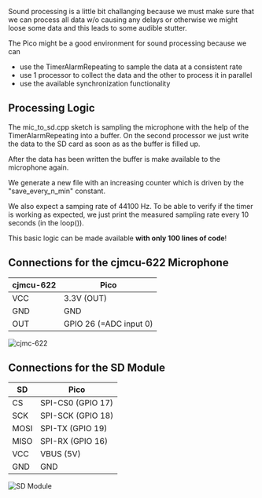 Sound processing is a little bit challanging because we must make sure that we can process all data w/o causing any delays or otherwise we might loose some data and this leads to some audible stutter.

The Pico might be a good environment for sound processing because we can

- use the TimerAlarmRepeating to sample the data at a consistent rate
- use 1 processor to collect the data and the other to process it in parallel
- use the available synchronization functionality 

 ## Processing Logic

The mic_to_sd.cpp sketch is sampling the microphone with the help of the TimerAlarmRepeating into a buffer. On the second processor we just write the data to the SD card as soon as as the buffer is filled up. 

After the data has been written the buffer is make available to the microphone again.

We generate a new file with an increasing counter which is driven by the "save_every_n_min" constant.

We also expect a samping rate of 44100 Hz. To be able to verify if the timer is working as expected, we just print the measured sampling rate every 10 seconds (in the loop()).

This basic logic can be made available __with only 100 lines of code__!

 ## Connections for the cjmcu-622 Microphone

 cjmcu-622 | Pico              
-----------|-------------------
 VCC       | 3.3V (OUT)         
 GND       | GND               
 OUT       | GPIO 26 (=ADC input 0)

<img src="https://www.pschatzmann.ch/wp-content/uploads/2021/03/cjmcu-622.jpeg" alt="cjmc-622">


 ## Connections for the SD Module

 SD   | Pico              
------|-------------------
 CS   | SPI-CS0 (GPIO 17) 
 SCK  | SPI-SCK (GPIO 18) 
 MOSI | SPI-TX (GPIO 19)  
 MISO | SPI-RX (GPIO 16)  
 VCC  | VBUS (5V)         
 GND  | GND               

<img src="https://www.pschatzmann.ch/wp-content/uploads/2020/12/SD.jpeg" alt="SD Module">


